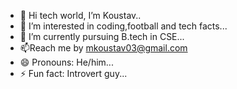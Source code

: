 - 👋 Hi tech world, I’m Koustav..
- 👀 I’m interested in coding,football and tech facts...
- 🌱 I’m currently pursuing B.tech in CSE...
- 📫Reach me by mkoustav03@gmail.com
- 😄 Pronouns: He/him...
- ⚡ Fun fact: Introvert guy...

<!---
Koustav41/Koustav41 is a ✨ special ✨ repository because its `README.md` (this file) appears on your GitHub profile.
You can click the Preview link to take a look at your changes.
--->
